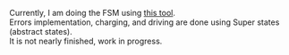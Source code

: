 Currently, I am doing the FSM using [this tool](https://github.com/unclebob/CC_SMC/tree/master/src).  
Errors implementation, charging, and driving are done using Super states (abstract states).  
It is not nearly finished, work in progress.
